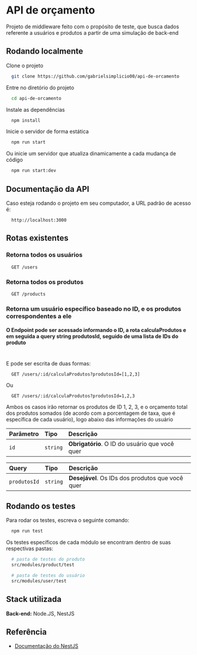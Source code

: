 
# API de orçamento

Projeto de middleware feito com o propósito de teste, que busca dados referente a usuários e produtos a partir de uma simulação de back-end
## Rodando localmente

Clone o projeto

```bash
  git clone https://github.com/gabrielsimplicio00/api-de-orcamento
```

Entre no diretório do projeto

```bash
  cd api-de-orcamento
```

Instale as dependências

```bash
  npm install
```

Inicie o servidor de forma estática

```bash
  npm run start
```

Ou inicie um servidor que atualiza dinamicamente a cada mudança de código

```bash
  npm run start:dev
```

## Documentação da API

Caso esteja rodando o projeto em seu computador, a URL padrão de acesso é:

```http
  http://localhost:3000
```

## Rotas existentes

### Retorna todos os usuários

```http
  GET /users
```

### Retorna todos os produtos

```http
  GET /products
```

### Retorna um usuário específico baseado no ID, e os produtos correspondentes a ele

#### O Endpoint pode ser acessado informando o ID, a rota calculaProdutos e em seguida a query string produtosId, seguido de uma lista de IDs do produto     
#

E pode ser escrita de duas formas:

```http
  GET /users/:id/calculaProdutos?produtosId=[1,2,3]
```

Ou

```http
  GET /users/:id/calculaProdutos?produtosId=1,2,3
```

Ambos os casos irão retornar os produtos de ID 1, 2, 3, e o orçamento total dos produtos somados (de acordo com a porcentagem de taxa, que é específica de cada usuário), logo abaixo das informações do usuário

| Parâmetro   | Tipo       | Descrição                                   |
| :---------- | :--------- | :------------------------------------------ |
| `id`      | `string` | **Obrigatório**. O ID do usuário que você quer |

| Query   | Tipo       | Descrição                                   |
| :---------- | :--------- | :------------------------------------------ |
| `produtosId`      | `string` | **Desejável**. Os IDs dos produtos que você quer |


## Rodando os testes

Para rodar os testes, escreva o seguinte comando:

```bash
  npm run test
```

Os testes específicos de cada módulo se encontram dentro de suas respectivas pastas:

```bash
  # pasta de testes do produto
  src/modules/product/test

  # pasta de testes do usuário
  src/modules/user/test
```


## Stack utilizada

**Back-end:** Node.JS, NestJS


## Referência

 - [Documentação do NestJS](https://docs.nestjs.com/)

